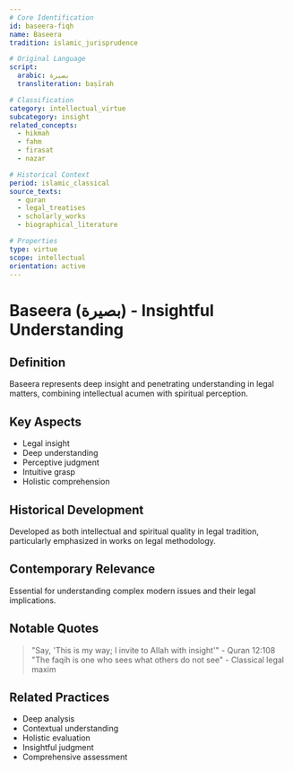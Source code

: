 ```yaml
---
# Core Identification
id: baseera-fiqh
name: Baseera
tradition: islamic_jurisprudence

# Original Language
script:
  arabic: بصيرة
  transliteration: baṣīrah

# Classification
category: intellectual_virtue
subcategory: insight
related_concepts:
  - hikmah
  - fahm
  - firasat
  - nazar

# Historical Context
period: islamic_classical
source_texts:
  - quran
  - legal_treatises
  - scholarly_works
  - biographical_literature

# Properties
type: virtue
scope: intellectual
orientation: active
---
```


# Baseera (بصيرة) - Insightful Understanding

## Definition
Baseera represents deep insight and penetrating understanding in legal matters, combining intellectual acumen with spiritual perception.

## Key Aspects
- Legal insight
- Deep understanding
- Perceptive judgment
- Intuitive grasp
- Holistic comprehension

## Historical Development
Developed as both intellectual and spiritual quality in legal tradition, particularly emphasized in works on legal methodology.

## Contemporary Relevance
Essential for understanding complex modern issues and their legal implications.

## Notable Quotes
> "Say, 'This is my way; I invite to Allah with insight'" - Quran 12:108
> "The faqih is one who sees what others do not see" - Classical legal maxim

## Related Practices
- Deep analysis
- Contextual understanding
- Holistic evaluation
- Insightful judgment
- Comprehensive assessment